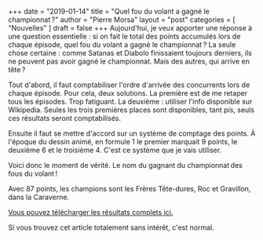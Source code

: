 +++
date       = "2019-01-14"
title      = "Quel fou du volant a gagné le championnat ?"
author     = "Pierre Morsa"
layout     = "post"
categories = [ "Nouvelles" ]
draft      = false
+++
Aujourd'hui, je veux apporter une réponse à une question essentielle : si on fait le total des points accumulés lors de chaque épisode, quel fou du volant a gagné le championnat ? La seule chose certaine : comme Satanas et Diabolo finissaient toujours derniers, ils ne peuvent pas avoir gagné le championnat. Mais des autres, qui arrive en tête ?

Tout d'abord, il faut comptabiliser l'ordre d'arrivée des concurrents lors de chaque épisode. Pour cela, deux solutions. La première est de me retaper tous les épisodes. Trop fatiguant. La deuxième : utiliser l'info disponible sur Wikipedia. Seules les trois premières places sont disponibles, tant pis, seuls ces résultats seront comptabilisés.

Ensuite il faut se mettre d'accord sur un système de comptage des points. À l'époque du dessin animé, en formule 1 le premier marquait 9 points, le deuxième 6 et le troisième 4. C'est ce système que je vais utiliser. 

Voici donc le moment de vérité. Le nom du gagnant du championnat des fous du volant !

Avec 87 points, les champions sont les Frères Tête-dures, Roc et Gravillon, dans la Caraverne.

[Vous pouvez télécharger les résultats complets ici.](/files/fousduvolant.xlsx.zip)

Si vous trouvez cet article totalement sans intérêt, c'est normal.